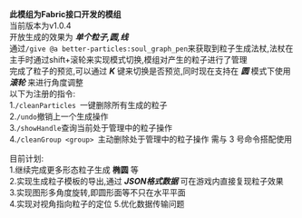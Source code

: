 **此模组为Fabric接口开发的模组**\
当前版本为v1.0.4\
开放生成的效果为 ***单个粒子,圆,线***\
通过`/give @a better-particles:soul_graph_pen`来获取到粒子生成法杖,法杖在主手时通过shift+滚轮来实现模式切换,模组对产生的粒子进行了管理\
完成了粒子的预览,可以通过 _**K**_ 键来切换是否预览,同时现在支持在 _**圆**_ 模式下使用 _**滚轮**_ 来进行角度调整\
以下为注册的指令:\
1.`/cleanParticles `一键删除所有生成的粒子\
2.`/undo`撤销上一个生成操作\
3.`/showHandle`查询当前处于管理中的粒子操作\
4.`/cleanGroup <group> `主动删除处于管理中的粒子操作 需与 3 号命令搭配使用

目前计划:\
1.继续完成更多形态粒子生成 **椭圆** 等\
2.实现生成粒子模板的导出,通过 ***JSON格式数据*** 可在游戏内直接复现粒子效果\
3.实现图形多角度旋转,即圆形面等不只在水平平面\
4.实现对视角指向粒子的定位
5.优化数据传输问题
